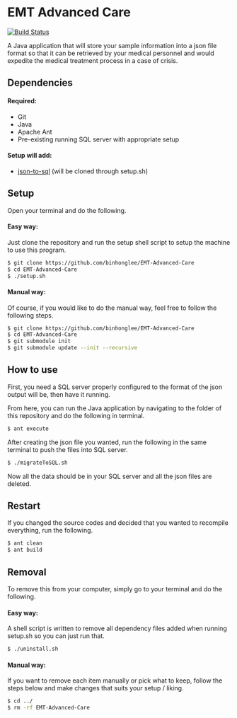 # EMT Advanced Care

[![Build Status](https://travis-ci.org/binhonglee/EMT-Advanced-Care.svg?branch=master)](https://travis-ci.org/binhonglee/EMT-Advanced-Care)

A Java application that will store your sample information into a json file format so that it can be retrieved by your medical personnel and would expedite the medical treatment process in a case of crisis.

## Dependencies

#### Required:
- Git
- Java
- Apache Ant
- Pre-existing running SQL server with appropriate setup

#### Setup will add:
- [json-to-sql](https://github.com/eHealthAfrica/json-to-sql) (will be cloned through setup.sh)

## Setup

Open your terminal and do the following.

#### Easy way:

Just clone the repository and run the setup shell script to setup the machine to use this program.

```sh
$ git clone https://github.com/binhonglee/EMT-Advanced-Care
$ cd EMT-Advanced-Care
$ ./setup.sh
```

#### Manual way:

Of course, if you would like to do the manual way, feel free to follow the following steps.

```sh
$ git clone https://github.com/binhonglee/EMT-Advanced-Care
$ cd EMT-Advanced-Care
$ git submodule init
$ git submodule update --init --recursive
```

## How to use

First, you need a SQL server properly configured to the format of the json output will be, then have it running.

From here, you can run the Java application by navigating to the folder of this repository and do the following in terminal.

```sh
$ ant execute
```

After creating the json file you wanted, run the following in the same terminal to push the files into SQL server.

```sh
$ ./migrateToSQL.sh
```

Now all the data should be in your SQL server and all the json files are deleted.

## Restart

If you changed the source codes and decided that you wanted to recompile everything, run the following.

```sh
$ ant clean
$ ant build
```

## Removal

To remove this from your computer, simply go to your terminal and do the following.

#### Easy way:

A shell script is written to remove all dependency files added when running setup.sh so you can just run that.

```sh
$ ./uninstall.sh
```


#### Manual way:

If you want to remove each item manually or pick what to keep, follow the steps below and make changes that suits your setup / liking.

```sh
$ cd ../
$ rm -rf EMT-Advanced-Care
```
